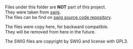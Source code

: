Files under this folder are **NOT** part of this project.  
They were taken from [swig](https://www.swig.org/).  
The files can be find on [swig source code repository](https://github.com/swig/swig/tree/master/Lib).

The files were copy here, for backward compatible.  
They will be removed from here in the future.

The SWIG files are copyright by SWIG and license with GPL3.
